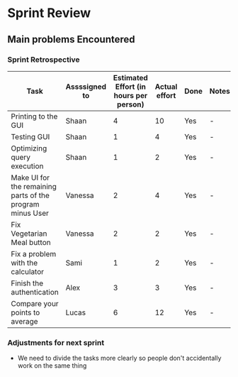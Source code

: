 # Sprint Review

## Main problems  Encountered


### Sprint Retrospective

|Task | Assssigned to | Estimated Effort (in hours per person) | Actual effort | Done | Notes |
| --- | ------------- | -------------------------------------- | ------------- | ---- | ----- |
| Printing to the GUI | Shaan | 4 | 10 | Yes | - |
| Testing GUI | Shaan | 1 | 4 | Yes | - |
| Optimizing query execution | Shaan | 1 | 2 | Yes | - |
| Make UI for the remaining parts of the program minus User | Vanessa | 2 | 4 | Yes | - |
| Fix Vegetarian Meal button | Vanessa | 2 | 2 | Yes | - | 
| Fix a problem with the calculator | Sami | 1 | 2 | Yes | - |
| Finish the authentication | Alex | 3 | 3 | Yes | - |
| Compare your points to average | Lucas | 6 | 12 | Yes | - |

### Adjustments for next sprint

*  We need to divide the tasks more clearly so people don't accidentally work on the same thing
